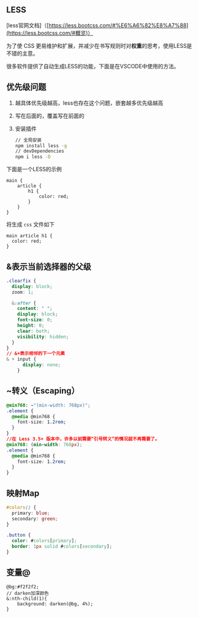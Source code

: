 ## LESS

[less官网文档]（[https://less.bootcss.com/#%E6%A6%82%E8%A7%88](https://less.bootcss.com/#概览)）

为了使 CSS 更易维护和扩展，并减少在书写规则时对**权重**的思考，使用LESS是不错的主意。

很多软件提供了自动生成LESS的功能，下面是在VSCODE中使用的方法。

## 优先级问题

1.  越具体优先级越高，less也存在这个问题，嵌套越多优先级越高

2. 写在后面的，覆盖写在前面的

1. 安装插件

   ```sh
   // 全局安装
   npm install less -g
   // devDependencies
   npm i less -D
   ```

下面是一个LESS的示例

```text
main {
    article {
        h1 {
            color: red;
        }
    }
}
```

将生成 `css` 文件如下

```text
main article h1 {
  color: red;
}
```

##  &表示当前选择器的父级

```css
.clearfix {
  display: block;
  zoom: 1;

  &:after {
    content: " ";
    display: block;
    font-size: 0;
    height: 0;
    clear: both;
    visibility: hidden;
  }
}
// &+表示相邻的下一个元素
& + input {
      display: none;
    }
```

##  ~转义（Escaping）

```css
@min768: ~"(min-width: 768px)";
.element {
  @media @min768 {
    font-size: 1.2rem;
  }
}
//在 Less 3.5+ 版本中，许多以前需要“引号转义”的情况就不再需要了。
@min768: (min-width: 768px);
.element {
  @media @min768 {
    font-size: 1.2rem;
  }
}
```

## 映射Map

```css
#colors() {
  primary: blue;
  secondary: green;
}

.button {
  color: #colors[primary];
  border: 1px solid #colors[secondary];
}
```

## 变量@

```less
@bg:#f2f2f2;
// darken加深颜色
&:nth-child(1){
    background: darken(@bg, 4%);
}
```



